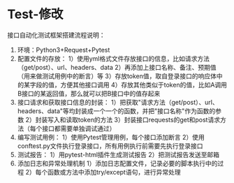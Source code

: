 # Test-修改
接口自动化测试框架搭建流程说明：
1. 环境：Python3+Request+Pytest
2. 配置文件的存放：
 1）使用yml格式文件存放接口的信息，比如请求方法（get/post）、url、headers、data
 2）再添加上接口名称、备注、预期值（用来做测试用例中的断言）等
  3）存放token值，取自登录接口的响应体中的某字段的值，方便其他接口调用
  4）存放其他类似于token的值，比如A调用B接口的某返回值，那么就可以把B接口中的值存起来
3. 接口请求和获取接口信息的封装：
  1）把获取"请求方法（get/post）、url、headers、data"等均封装成一个一个的函数，并把"接口名称"作为函数的参数
  2）封装写入和读取token的方法
  3）封装接口requests的get和post请求方法（每个接口都需要单独调试通过）
4. 编写测试用例：
  1）使用Pytest管理用例，每个接口添加断言
  2）使用conftest.py文件执行登录接口，所有用例执行前需要先执行登录接口
5. 测试报告：
  1）用pytest-html插件生成测试报告
  2）把测试报告发送至邮箱
6. 添加日志和异常处理机制
  1）添加日志配置文件，记录必要的脚本执行中的过程
  2）每个函数或方法中添加try/except语句，进行异常处理
